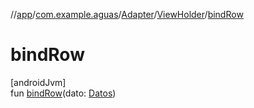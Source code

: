 //[app](../../../../index.md)/[com.example.aguas](../../index.md)/[Adapter](../index.md)/[ViewHolder](index.md)/[bindRow](bind-row.md)

# bindRow

[androidJvm]\
fun [bindRow](bind-row.md)(dato: [Datos](../../-datos/index.md))
